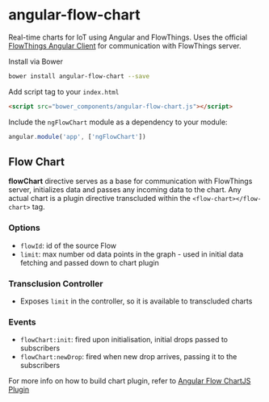 # angular-flow-chart

Real-time charts for IoT using Angular and FlowThings. Uses the official [FlowThings Angular Client](https://github.com/flowthings/angular-client)
for communication with FlowThings server.

Install via Bower
```sh
bower install angular-flow-chart --save
```

Add script tag to your `index.html`
```html
<script src="bower_components/angular-flow-chart.js"></script>
```

Include the `ngFlowChart` module as a dependency to your module:
```js
angular.module('app', ['ngFlowChart'])
```

## Flow Chart
__flowChart__ directive serves as a base for communication with FlowThings server, initializes data and passes any incoming data to the chart.
Any actual chart is a plugin directive transcluded within the `<flow-chart></flow-chart>` tag.

### Options
- `flowId`: id of the source Flow
- `limit`: max number od data points in the graph - used in initial data fetching and passed down to chart plugin

### Transclusion Controller
- Exposes `limit` in the controller, so it is available to transcluded charts

### Events
- `flowChart:init`: fired upon initialisation, initial drops passed to subscribers
- `flowChart:newDrop`: fired when new drop arrives, passing it to the subscribers


For more info on how to build chart plugin, refer to [Angular Flow ChartJS Plugin](https://github.com/Sljux/angular-flow-chartjs)